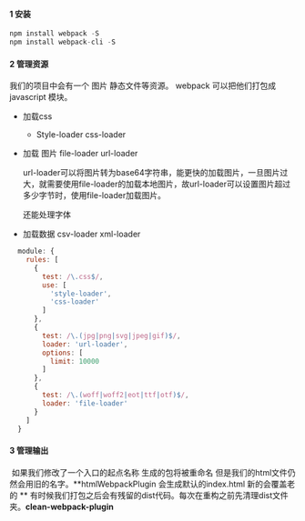 ####  1 安装



```javascript
npm install webpack -S
npm install webpack-cli -S
```





#### 2 管理资源

我们的项目中会有一个 图片 静态文件等资源。 webpack 可以把他们打包成javascript 模块。

* 加载css

  * Style-loader css-loader

* 加载 图片  file-loader url-loader

  url-loader可以将图片转为base64字符串，能更快的加载图片，一旦图片过大，就需要使用file-loader的加载本地图片，故url-loader可以设置图片超过多少字节时，使用file-loader加载图片。

  还能处理字体

* 加载数据 csv-loader xml-loader

```javascript
  module: {
    rules: [
      {
        test: /\.css$/,
        use: [
          'style-loader',
          'css-loader'
        ]
      },
      {
        test: /\.(jpg|png|svg|jpeg|gif)$/,
        loader: 'url-loader',
        options: [
          limit: 10000
        ]
      },
      {
        test: /\.(woff|woff2|eot|ttf|otf)$/,
        loader: 'file-loader'
      }
    ]
  }
```



#### 3 管理输出

​	如果我们修改了一个入口的起点名称 生成的包将被重命名 但是我们的html文件仍然会用旧的名字。**htmlWebpackPlugin 会生成默认的index.html  新的会覆盖老的 ** 有时候我们打包之后会有残留的dist代码。每次在重构之前先清理dist文件夹。**clean-webpack-plugin**



























